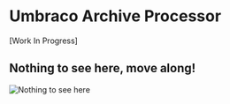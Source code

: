# Umbraco Archive Processor

[Work In Progress]

## Nothing to see here, move along!
![Nothing to see here](http://lh3.ggpht.com/_oCeMiYptlC8/SxiG6jBU-WI/AAAAAAAAAt4/Hbw4uDFIQHM/s400/nothing%20to%20see%20here.jpg)
